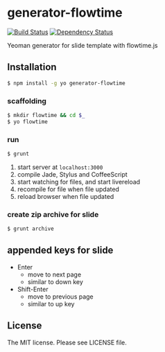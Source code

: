 # generator-flowtime

[![Build Status](https://travis-ci.org/sasaplus1/generator-flowtime.png)](https://travis-ci.org/sasaplus1/generator-flowtime)
[![Dependency Status](https://gemnasium.com/sasaplus1/generator-flowtime.png)](https://gemnasium.com/sasaplus1/generator-flowtime)

Yeoman generator for slide template with flowtime.js

## Installation

```sh
$ npm install -g yo generator-flowtime
```

### scaffolding

```sh
$ mkdir flowtime && cd $_
$ yo flowtime
```

### run

```sh
$ grunt
```

1. start server at `localhost:3000`
1. compile Jade, Stylus and CoffeeScript
1. start watching for files, and start livereload
  1. recompile for file when file updated
  1. reload browser when file updated

### create zip archive for slide

```sh
$ grunt archive
```

## appended keys for slide

- Enter
  - move to next page
  - similar to down key
- Shift-Enter
  - move to previous page
  - similar to up key

## License

The MIT license. Please see LICENSE file.
